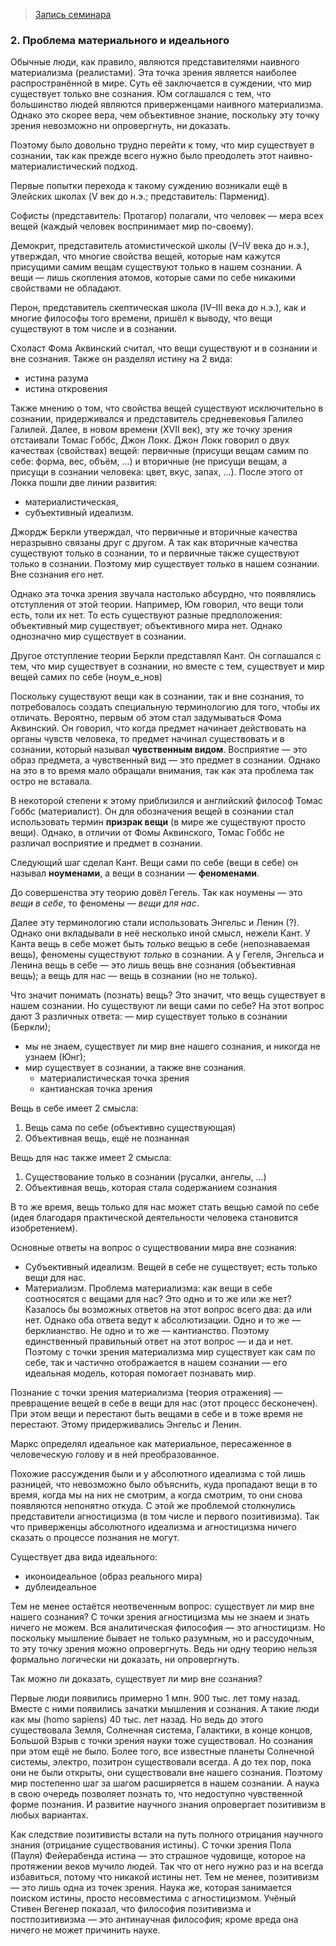 > [Запись семинара](https://drive.google.com/open?id=0B_ciiYZxHJLSTF9MRHhJamR3Yjg)


### 2. Проблема материального и идеального

Обычные люди, как правило, являются представителями наивного материализма (реалистами).
Эта точка зрения является наиболее распространённой в мире.
Суть её  заключается в суждении, что мир существует только вне сознания.
Юм соглашался с тем, что большинство людей являются приверженцами наивного материализма.
Однако это скорее вера, чем объективное знание, поскольку эту точку зрения невозможно ни опровергнуть, ни доказать.

Поэтому было довольно трудно перейти к тому, что мир существует в сознании, так как прежде всего нужно было преодолеть этот наивно-материалистический подход.

Первые попытки перехода к такому суждению возникали ещё в Элейских школах (V век до н.э.; представитель: Парменид).

Софисты (представитель: Протагор) полагали, что человек — мера всех вещей (каждый человек воспринимает мир по-своему).

Демокрит, представитель атомистической школы (V–IV века до н.э.), утверждал, что многие свойства вещей, которые нам кажутся присущими самим вещам существуют только в нашем сознании. А вещи — лишь скопления атомов, которые сами по себе никакими свойствами не обладают.

Перон, представитель скептическая школа (IV–III века до н.э.), как и многие философы того времени, пришёл к выводу, что вещи существуют в том числе и в сознании.

Схоласт Фома Аквинский считал, что вещи существуют и в сознании и вне сознания. Также он разделял истину на 2 вида:
- истина разума
- истина откровения

Также мнению о том, что свойства вещей существуют исключительно в сознании, придерживался и представитель средневековья Галилео Галилей. Далее, в новом времени (XVII век), эту же точку зрения отстаивали Томас Гоббс, Джон Локк. Джон Локк говорил о двух качествах (свойствах) вещей: первичные (присущи вещам самим по себе: форма, вес, объём, ...) и вторичные (не присущи вещам, а присущи в сознании человека: цвет, вкус, запах, ...). После этого от Локка пошли две линии развития:
- материалистическая,
- субъективный идеализм.

Джордж Беркли утверждал, что первичные и вторичные качества неразрывно связаны друг с другом. А так как вторичные качества существуют только в сознании, то и первичные также существуют только в сознании. Поэтому мир существует _только_ в нашем сознании. Вне сознания его нет.

Однако эта точка зрения звучала настолько абсурдно, что появлялись отступления от этой теории. Например, Юм говорил, что вещи толи есть, толи их нет. То есть существуют разные предположения: объективный мир существует; объективного мира нет. Однако однозначно мир существует в сознании.

Другое отступление теории Беркли представлял Кант. Он соглашался с тем, что мир существует в сознании, но вместе с тем, существует и мир вещей самих по себе (ноум_е_нов)

Поскольку существуют вещи как в сознании, так и вне сознания, то потребовалось создать специальную терминологию для того, чтобы их отличать. Вероятно, первым об этом стал задумываться Фома Аквинский. Он говорил, что когда предмет начинает действовать на органы чувств человека, то предмет начинал существовать и в сознании, который называл __чувственным видом__. Восприятие — это образ предмета, а чувственный вид — это предмет в сознании. Однако на это в то время мало обращали внимания, так как эта проблема так остро не вставала.

В некоторой степени к этому приблизился и английский философ Томас Гоббс (материалист). Он для обозначения вещей в сознании стал использовать термин __призрак вещи__ (в мире же существуют просто вещи). Однако, в отличии от Фомы Аквинского, Томас Гоббс не различал восприятие и предмет в сознании.

Следующий шаг сделал Кант. Вещи сами по себе (вещи в себе) он называл __ноуменами__, а вещи в сознании — __феноменами__.

До совершенства эту теорию довёл Гегель. Так как ноумены — это _вещи в себе_, то феномены — _вещи для нас_.

Далее эту терминологию стали использовать Энгельс и Ленин (?). Однако они вкладывали в неё несколько иной смысл, нежели Кант. У Канта вещь в себе может быть _только_ вещью в себе (непознаваемая вещь), феномены существуют _только_ в сознании. А у Гегеля, Энгельса и Ленина вещь в себе — это лишь вещь вне сознания (объективная вещь); а вещь для нас — вещь в сознании (но не только).

Что значит понимать (познать) вещь?
Это значит, что вещь существует в нашем сознании.
Но существуют ли вещи сами по себе?
На этот вопрос дают 3 различных ответа:
— мир существует только в сознании (Беркли);
- мы не знаем, существует ли мир вне нашего сознания, и никогда не узнаем (Юнг);
- мир существует в сознании, а также вне сознания.
    + материалистическая точка зрения
    + кантианская точка зрения

Вещь в себе имеет 2 смысла:
1. Вещь сама по себе (объективно существующая)
2. Объективная вещь, ещё не познанная

Вещь для нас также имеет 2 смысла:
1. Существование только в сознании (русалки, ангелы, ...)
2. Объективная вещь, которая стала содержанием сознания

В то же время, вещь только для нас может стать вещью самой по себе (идея благодаря практической деятельности человека становится изобретением).

Основные ответы на вопрос о существовании мира вне сознания:
- Субъективный идеализм. Вещей в себе не существует; есть только вещи для нас.
- Материализм. Проблема материализма: как вещи в себе соотносятся с вещами для нас? Это одно и то же или же нет? Казалось бы возможных ответов на этот вопрос всего два: да или нет. Однако оба ответа ведут к абсолютизации. Одно и то же — берклианство. Не одно и то же — кантианство. Поэтому единственный правильный ответ на этот вопрос — и да и нет. Поэтому с точки зрения материализма мир существует как сам по себе, так и частично отображается в нашем сознании — его идеальная модель, которая помогает познавать мир.

Познание с точки зрения материализма (теория отражения) — превращение вещей в себе в вещи для нас (этот процесс бесконечен). При этом вещи и перестают быть вещами в себе и в тоже время не перестают. Этому придерживались Энгельс и Ленин.

Маркс определял идеальное как материальное, пересаженное в человеческую голову и в ней преобразованное.

Похожие рассуждения были и у абсолютного идеализма с той лишь разницей, что невозможно было объяснить, куда пропадают вещи в то время, когда мы на них не смотрим, а когда смотрим, то они снова появляются непонятно откуда. С этой же проблемой столкнулись представители агностицизма (в том числе и первого позитивизма). Так что приверженцы абсолютного идеализма и агностицизма ничего сказать о процессе познания не могут.

Существует два вида идеального:
- иконоидеальное (образ реального мира)
- дублеидеальное

Тем не менее остаётся неотвеченным вопрос: существует ли мир вне нашего сознания? С точки зрения агностицизма мы не знаем и знать ничего не можем.
Вся аналитическая философия — это агностицизм. Но поскольку мышление бывает не только разумным, но и рассудочным, то эту точку зрения можно опровергнуть. Ведь ни одну теорию нельзя формально логически ни доказать, ни опровергнуть.

Так можно ли доказать, существует ли мир вне сознания?

Первые люди появились примерно 1 млн. 900 тыс. лет тому назад.
Вместе с ними появились зачатки мышления и сознания.
А такие люди как мы (homo sapiens) 40 тыс. лет назад.
Но ведь до этого существовала Земля, Солнечная система, Галактики, в конце концов, Большой Взрыв с точки зрения науки тоже существовал.
Но сознания при этом ещё не было.
Более того, все известные планеты Солнечной системы, электро, позитрон существовали всегда.
А до тех пор, пока они не были открыты, они существовали вне нашего сознания.
Поэтому мир постепенно шаг за шагом расширяется в нашем сознании.
А наука в свою очередь позволяет познать то, что недоступно чувственной форме познания.
И развитие научного знания опровергает позитивизм в любых вариантах.

Как следствие позитивисты встали на путь полного отрицания научного знания (отрицание существования истины).
С точки зрения Пола (Пауля) Фейерабенда истина — это страшное чудовище, которое на протяжении веков мучило людей. Так что от него нужно раз и на всегда избавиться, потому что никакой истины нет.
Тем не менее, позитивизм — это лишь одна из точек зрения.
Наука же, которая занимается поиском истины, просто несовместима с агностицизмом.
Учёный Стивен Вегенер показал, что философия позитивизма и постпозитивизма — это антинаучная философия; кроме вреда она ничего не может причинить науке.